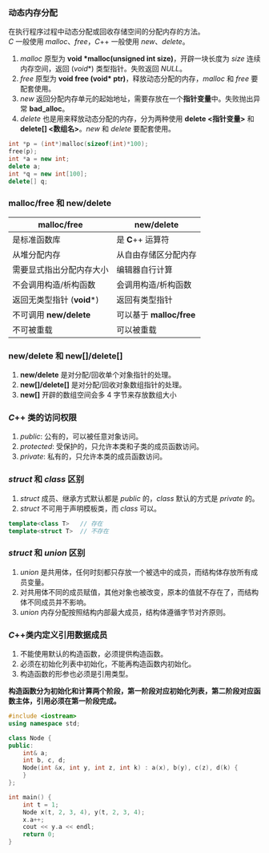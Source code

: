 ### 动态内存分配
在执行程序过程中动态分配或回收存储空间的分配内存的方法。   
$C$ 一般使用 $malloc、free$，$C$++ 一般使用 $new、delete$。
1. $malloc$ 原型为 **void \*malloc(unsigned int size)**，开辟一块长度为 $size$ 连续内存空间，返回 $(void*)$ 类型指针。失败返回 $NULL$。
2. $free$ 原型为 **void free (void\* ptr)**，释放动态分配的内存，$malloc$ 和 $free$ 要配套使用。
3. $new$ 返回分配内存单元的起始地址，需要存放在一个**指针变量**中。失败抛出异常 **bad_alloc**。
4. $delete$ 也是用来释放动态分配的内存，分为两种使用 **delete <指针变量>** 和 **delete[] <数组名>**。$new$ 和 $delete$ 要配套使用。
```cpp
int *p = (int*)malloc(sizeof(int)*100);
free(p);
int *a = new int;
delete a;
int *q = new int[100];
delete[] q;
```

### malloc/free 和 new/delete
| **malloc/free**            | **new/delete**           |
| -------------------------- | ------------------------ |
| 是标准函数库               | 是 **C**++ 运算符        |
| 从堆分配内存               | 从自由存储区分配内存     |
| 需要显式指出分配内存大小   | 编辑器自行计算           |
| 不会调用构造/析构函数      | 会调用构造/析构函数      |
| 返回无类型指针 (**void***) | 返回有类型指针           |
| 不可调用 **new/delete**    | 可以基于 **malloc/free** |
| 不可被重载                 | 可以被重载               |

### new/delete 和 new[]/delete[]
1. **new/delete** 是对分配/回收单个对象指针的处理。
2. **new[]/delete[]** 是对分配/回收对象数组指针的处理。
3. **new[]** 开辟的数组空间会多 4 字节来存放数组大小

### $C$++ 类的访问权限
1. $public:$ 公有的，可以被任意对象访问。
2. $protected:$ 受保护的，只允许本类和子类的成员函数访问。
3. $private:$ 私有的，只允许本类的成员函数访问。

### $struct$ 和 $class$ 区别
1. $struct$ 成员、继承方式默认都是 $public$ 的，$class$ 默认的方式是 $private$ 的。
2. $struct$ 不可用于声明模板类，而 $class$ 可以。
```cpp
template<class T>   // 存在
template<struct T>  // 不存在
```
### $struct$ 和 $union$ 区别
1. $union$ 是共用体，任何时刻都只存放一个被选中的成员，而结构体存放所有成员变量。
2. 对共用体不同的成员赋值，其他对象也被改变，原本的值就不存在了，而结构体不同成员并不影响。
3. $union$ 内存分配按照结构内部最大成员，结构体遵循字节对齐原则。

### $C$++类内定义引用数据成员
1. 不能使用默认的构造函数，必须提供构造函数。
2. 必须在初始化列表中初始化，不能再构造函数内初始化。
3. 构造函数的形参也必须是引用类型。

**构造函数分为初始化和计算两个阶段，第一阶段对应初始化列表，第二阶段对应函数主体，引用必须在第一阶段完成。**
```cpp
#include <iostream>
using namespace std;

class Node {
public:
	int& a;
	int b, c, d;
	Node(int &x, int y, int z, int k) : a(x), b(y), c(z), d(k) {
	}
};

int main() {
	int t = 1;
	Node x(t, 2, 3, 4), y(t, 2, 3, 4);
	x.a++;
	cout << y.a << endl;
	return 0;
}
```
